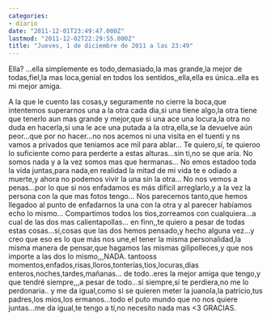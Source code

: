 ```yaml
---
categories:
- diario
date: "2011-12-01T23:49:47.000Z"
lastmod: "2011-12-02T22:29:55.000Z"
title: "Jueves, 1 de diciembre de 2011 a las 23:49"
---
```


Ella? ...ella simplemente es todo,demasiado,la mas grande,la mejor de todas,fiel,la mas loca,genial en todos los sentidos,,ella,ella es única..ella es mi mejor amiga.

A la que le cuento las cosas,y seguramente no cierre la boca,que intentemos superarnos una a la otra cada dia,si una tiene algo,la otra tiene que tenerlo aun mas grande y mejor,que si una ace una locura,la otra no duda en hacerla,si una le ace una putada a la otra,ella,se la devuelve aún peor...que por no hacer...no nos acemos ni una visita en el tuenti y ns vamos a privados que teniamos ace mil para ablar...
Te quiero,sí­, te quieroo lo suficiente como para perderte a estas alturas...sin ti,no se que arí­a.
No somos nada y a la vez somos mas que hermanas...
No emos estadoo toda la vida juntas,para nada,en realidad la mitad de mi vida te e odiado a muerte,y ahora no podemos vivir la una sin la otra...
No nos vemos a penas...por lo que si nos enfadamos es más dificil arreglarlo,y a la vez la persona con la que mas fotos tengo...
Nos parecemos tanto,que hemos llegadoo al punto de enfadarnos la una con la otra y al parecer habí­amos echo lo mismo...
Compartimos todos los tios,zorreamos con cualquiera...a cual de las dos mas calientapollas...
en finn,,te quiero a pesar de todas estas cosas...sí­,cosas que las dos hemos pensado,y hecho alguna vez...y creo que eso es lo que más nos une,el tener la misma personalidad,la misma manera de pensar,que hagamos las mismas gilipolleces,y que nos importe a las dos lo mismo,,,NADA.
tantooss momentos,enfados,risas,lloros,tonterí­as,tios,locuras,dias enteros,noches,tardes,mañanas...
de todo..eres la mejor amiga que tengo,y que tendré siempre,,,a pesar de todo...sí­ siempre,si te perdiera,no me lo perdonaria..
y me da igual,como si se quieren meter la juanola,la patricio,tus padres,los mios,los ermanos...todo el puto mundo que no nos quiere juntas...me da igual,te tengo a tí­,no necesito nada mas &lt;3
GRACIAS.